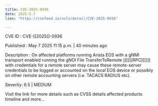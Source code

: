 ```yaml
---
title: CVE-2025-0936
date: 2025-5-7
lien: "https://cvefeed.io/vuln/detail/CVE-2025-0936"

---
```


CVE ID : CVE-[[2025]]-0936

Published :  May 7
2025
11:15 p.m. | 40 minutes ago

Description : On affected platforms running Arista EOS with a gNMI transport enabled
running the gNOI File TransferToRemote [[[[[[RPC]]]]]] with credentials for a remote server may cause these remote-server credentials to be logged or accounted on the local EOS device or possibly on other remote accounting servers (i.e. TACACS
RADIUS
etc).

Severity: 6.5 | MEDIUM

Visit the link for more details
such as CVSS details
affected products
timeline
and more...

